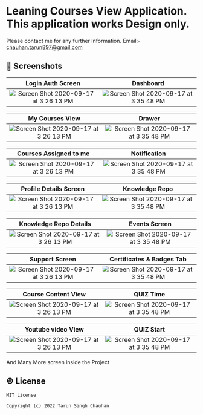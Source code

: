# Leaning Courses View Application. This application works Design only. 
Please contact me for any further Information. 
Email:- chauhan.tarun897@gmail.com





## 📱 Screenshots

|  Login Auth Screen                                              |                                                   Dashboard                                    |
|:----------------------------------------------------------------------------------------------------------------------:|:--------------------------------------------------------------------------------------------------------------:|
| <img width alt="Screen Shot 2020-09-17 at 3 26 13 PM" src="https://user-images.githubusercontent.com/30916033/214839667-33bcd5de-868a-4f69-b9ef-95d96dd2a861.png">|<img alt="Screen Shot 2020-09-17 at 3 35 48 PM" src="https://user-images.githubusercontent.com/30916033/214839986-17675e10-dbc7-453e-a085-b08479c6cc40.png">|



|  My Courses View                                              |                                                   Drawer                                      |
|:----------------------------------------------------------------------------------------------------------------------:|:--------------------------------------------------------------------------------------------------------------:|
| <img width alt="Screen Shot 2020-09-17 at 3 26 13 PM" src="https://user-images.githubusercontent.com/30916033/214840127-c5981b3a-fd64-495b-a4a5-64fc9d835c95.png">|<img alt="Screen Shot 2020-09-17 at 3 35 48 PM" src="https://user-images.githubusercontent.com/30916033/214840230-4124f171-c375-4328-b329-82413d1f7ee9.png">|




|  Courses Assigned to me                                         |                                                   Notification                                  |
|:----------------------------------------------------------------------------------------------------------------------:|:--------------------------------------------------------------------------------------------------------------:|
| <img width alt="Screen Shot 2020-09-17 at 3 26 13 PM" src="https://user-images.githubusercontent.com/30916033/214840356-9d8ca2cf-d2f2-4fef-aa96-2fed558ceeb2.png">|<img alt="Screen Shot 2020-09-17 at 3 35 48 PM" src="https://user-images.githubusercontent.com/30916033/214840492-7989c485-f25c-41ff-8eec-caaf64237d9a.png">|




|  Profile Details Screen                                        |                                                   Knowledge Repo                                 |
|:----------------------------------------------------------------------------------------------------------------------:|:--------------------------------------------------------------------------------------------------------------:|
| <img width alt="Screen Shot 2020-09-17 at 3 26 13 PM" src="https://user-images.githubusercontent.com/30916033/214840650-0ef733ab-7940-4339-a26c-b8616e4e5987.png">|<img alt="Screen Shot 2020-09-17 at 3 35 48 PM" src="https://user-images.githubusercontent.com/30916033/214840790-19a1d1e3-8eea-47e1-a3c9-7efb57e1a753.png">|




|  Knowledge Repo Details                                        |                                                   Events Screen                                  |
|:----------------------------------------------------------------------------------------------------------------------:|:--------------------------------------------------------------------------------------------------------------:|
| <img width alt="Screen Shot 2020-09-17 at 3 26 13 PM" src="https://user-images.githubusercontent.com/30916033/214840906-be4676cf-e5e9-449f-aff4-3dd1cf4abc55.png">|<img alt="Screen Shot 2020-09-17 at 3 35 48 PM" src="https://user-images.githubusercontent.com/30916033/214841011-18fd679c-6548-4db9-8826-f256db1f9e15.png">|




|  Support Screen                                            |                                                   Certificates & Badges Tab                          |
|:----------------------------------------------------------------------------------------------------------------------:|:--------------------------------------------------------------------------------------------------------------:|
| <img width alt="Screen Shot 2020-09-17 at 3 26 13 PM" src="https://user-images.githubusercontent.com/30916033/214841172-a6847b9f-cd74-4d00-84bd-47fc02a447f9.png">|<img alt="Screen Shot 2020-09-17 at 3 35 48 PM" src="https://user-images.githubusercontent.com/30916033/214841253-17cb109e-2e33-453a-9e43-12e6b377f6bc.png">|


|  Course Content View                                         |                                                   QUIZ Time                                      |
|:----------------------------------------------------------------------------------------------------------------------:|:--------------------------------------------------------------------------------------------------------------:|
| <img width alt="Screen Shot 2020-09-17 at 3 26 13 PM" src="https://user-images.githubusercontent.com/30916033/214841391-98371824-7b5f-4ee8-844f-76c5934c499f.png">|<img alt="Screen Shot 2020-09-17 at 3 35 48 PM" src="https://user-images.githubusercontent.com/30916033/214841515-c8a69e54-6a4c-4385-8084-395e4c84c8f3.png">|




|  Youtube video View                                         |                                                   QUIZ Start                                      |
|:----------------------------------------------------------------------------------------------------------------------:|:--------------------------------------------------------------------------------------------------------------:|
| <img width alt="Screen Shot 2020-09-17 at 3 26 13 PM" src="https://user-images.githubusercontent.com/30916033/214841630-cc5a511b-c1cd-4851-8218-4e8c9e193b05.png">|<img alt="Screen Shot 2020-09-17 at 3 35 48 PM" src="https://user-images.githubusercontent.com/30916033/214841755-973baa65-b8d0-4d64-b478-9eabeb0c8a98.png">|





And Many More screen inside the Project

## © License 

```
MIT License

Copyright (c) 2022 Tarun Singh Chauhan
